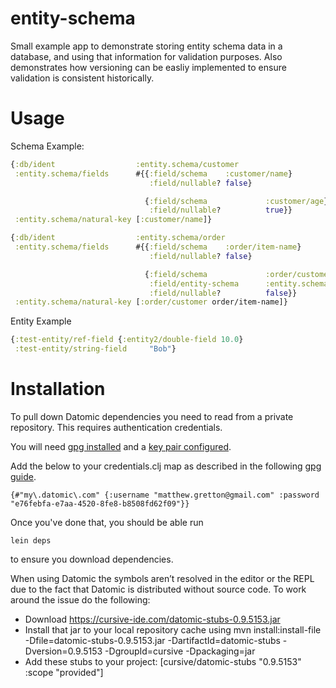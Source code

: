 # entity-schema

Small example app to demonstrate storing entity schema data in a database, and using that information for validation purposes. Also demonstrates how versioning can be easliy implemented to ensure validation is consistent historically.

# Usage

Schema Example:

```clojure
{:db/ident                  :entity.schema/customer
 :entity.schema/fields      #{{:field/schema    :customer/name}
                               :field/nullable? false}

                              {:field/schema             :customer/age}
                               :field/nullable?          true}}
 :entity.schema/natural-key [:customer/name]}

{:db/ident                  :entity.schema/order
 :entity.schema/fields      #{{:field/schema    :order/item-name}
                               :field/nullable? false}

                              {:field/schema             :order/customer}
                               :field/entity-schema      :entity.schema/customer
                               :field/nullable?          false}}
 :entity.schema/natural-key [:order/customer order/item-name]}
```

Entity Example

```clojure
{:test-entity/ref-field {:entity2/double-field 10.0}
 :test-entity/string-field     "Bob"}
```

# Installation

To pull down Datomic dependencies you need to read from a private repository. This requires authentication credentials. 

You will need [gpg installed](https://github.com/technomancy/leiningen/blob/stable/doc/GPG.md#installing-gpg) and a [key pair configured](https://github.com/technomancy/leiningen/blob/stable/doc/GPG.md#creating-a-keypair). 

Add the below to your credentials.clj map as described in the following [gpg guide](https://github.com/technomancy/leiningen/blob/master/doc/DEPLOY.md#gpg).


`{#"my\.datomic\.com" {:username "matthew.gretton@gmail.com" :password "e76febfa-e7aa-4520-8fe8-b8508fd62f09"}}`


Once you've done that, you should be able run

`lein deps`

to ensure you download dependencies.


When using Datomic the symbols aren’t resolved in the editor or the REPL due to the fact that Datomic is distributed
without source code. To work around the issue do the following:

- Download https://cursive-ide.com/datomic-stubs-0.9.5153.jar
- Install that jar to your local repository cache using mvn install:install-file -Dfile=datomic-stubs-0.9.5153.jar -DartifactId=datomic-stubs -Dversion=0.9.5153 -DgroupId=cursive -Dpackaging=jar
- Add these stubs to your project: [cursive/datomic-stubs "0.9.5153" :scope "provided"]

